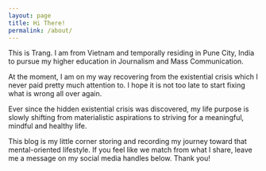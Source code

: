 ```yaml
---
layout: page
title: Hi There!
permalink: /about/
---
```


This is Trang. I am from Vietnam and temporally residing in Pune City, India to pursue my higher education in Journalism and Mass Communication.

At the moment, I am on my way recovering from the existential crisis which I never paid pretty much attention to. I hope it is not too late to start fixing what is wrong all over again.

Ever since the hidden existential crisis was discovered, my life purpose is slowly shifting from materialistic aspirations to striving for a meaningful, mindful and healthy life.

This blog is my little corner storing and recording my journey toward that mental-oriented lifestyle. If you feel like we match from what I share, leave me a message on my social media handles below. Thank you!
